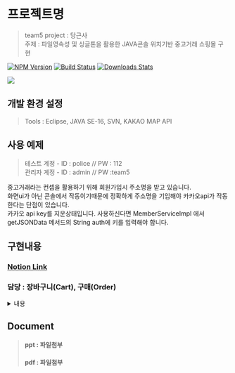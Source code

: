    
# 프로젝트명

> team5
> project : 당근사  
> 주제 : 파일영속성 및 싱글톤을 활용한 JAVA콘솔 위치기반 중고거래 쇼핑몰 구현 

[![NPM Version][npm-image]][npm-url]
[![Build Status][travis-image]][travis-url]
[![Downloads Stats][npm-downloads]][npm-url]



![](../header.png)

## 개발 환경 설정

>Tools : Eclipse, JAVA SE-16, SVN, KAKAO MAP API
  

## 사용 예제

>테스트 계정 - ID : police // PW : 112    
>관리자 계정 - ID : admin // PW :team5

중고거래라는 컨셉을 활용하기 위해 회원가입시 주소명을 받고 있습니다.  
화면ui가 아닌 콘솔에서 작동이기때문에 정확하게 주소명을 기입해야 카카오api가 작동한다는 단점이 있습니다.  
카카오 api key를 지운상태입니다. 사용하신다면 MemberServiceImpl 에서 getJSONData 메서드의 String auth에 키를 입력해야 합니다.  

## 구현내용

### <a href="https://jonas-portfolio.notion.site/jonas-portfolio/Final-Spring-Boot-617e1c2a23544c6fa36d6e0a0079bedd">Notion Link</a> <br>
### 담당 : 장바구니(Cart), 구매(Order)
<details>
  <summary>내용</summary>
  <pre>
장바구니 : 파일 영속화를 통해 회원이 담아둔 물품이 file로 유지되어 불러올 수 있음.
상품코드를 입력받아 장바구니에 물품을 담을 수 있음.
재고수량보다 많은 수량을 입력하거나, 장바구니에 담긴 총량이 재고수량을 초과하지 못하도록 설정.
장바구니에 담긴 물품을 확인할 수 있으며, 담긴 물품 삭제 구현.

변동 재고 : 파일 영속화를 통해 장바구니 내역이 유지되었으나, 이로인해 실제 구매가 아님에도 타계정 로그인시 물품 수량이 차감된 상태로 보임.
실제 상품 리스트를 product(변동재고, prod)와 ware(실제 재고)로 구분하였음.

물품구매 및 구매내역 조회: 장바구니에 담긴 물품을 구매 가능
구매가 이루어지면서 당시 구매한 물품별로 결제번호 생성
구매내역조회에서 결제번호와 구매 물품 내역을 확인 가능




  </pre>
</details>




## Document
>#### ppt : 파일첨부
>#### pdf : 파일첨부
  

  




<!-- Markdown link & img dfn's -->
[npm-image]: https://img.shields.io/npm/v/datadog-metrics.svg?style=flat-square
[npm-url]: https://npmjs.org/package/datadog-metrics
[npm-downloads]: https://img.shields.io/npm/dm/datadog-metrics.svg?style=flat-square
[travis-image]: https://img.shields.io/travis/dbader/node-datadog-metrics/master.svg?style=flat-square
[travis-url]: https://travis-ci.org/dbader/node-datadog-metrics
[wiki]: https://github.com/yourname/yourproject/wiki




